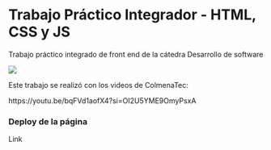 <h1>Trabajo Práctico Integrador - HTML, CSS y JS </h1>
<p>Trabajo práctico integrado de front end de la cátedra Desarrollo de software</p>
<img src="https://github.com/user-attachments/assets/418f0387-9b6c-4996-935c-35f2245a9617" />
<p></p>
<p>Este trabajo se realizó con los videos de ColmenaTec:</p>
<a src='https://youtu.be/bqFVd1aofX4?si=OI2U5YME9OmyPsxA'> https://youtu.be/bqFVd1aofX4?si=OI2U5YME9OmyPsxA </a>


<h3>Deploy de la página</h3>
<a src="https://l-lopezmartin.github.io/IntegradorJS/">Link</a>
